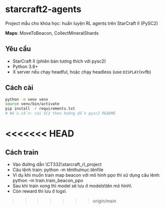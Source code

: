 # starcraft2-agents

Project mẫu cho khóa học: huấn luyện RL agents trên StarCraft II (PySC2)

**Maps**: MoveToBeacon, CollectMineralShards

## Yêu cầu

- StarCraft II (phiên bản tương thích với pysc2)
- Python 3.8+
- X server nếu chạy headful, hoặc chạy headless (use `DISPLAY`/xvfb)

## Cách cài

```bash
python -m venv venv
source venv/bin/activate
pip install -r requirements.txt
# Nếu cần: cài SC2 theo hướng dẫn pysc2 README
```
<<<<<<< HEAD
=======
## Cách train
- Vào đường dẫn \CT332\starcraft_rl_project
- Câu lệnh train: python -m tênthưmục.tênfile
- Ví dụ khi muốn train map beacon với mô hình ppo thì sử dụng câu lênh: python -m train.train_beacon_ppo
- Sau khi train xong thì model sẽ lưu ở models\tên mô hình\
- Còn reward thì lưu ở logs\
>>>>>>> origin/main
